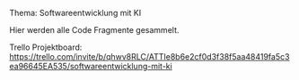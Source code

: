 Thema: Softwareentwicklung mit KI

Hier werden alle Code Fragmente gesammelt. 

Trello Projektboard: https://trello.com/invite/b/qhwv8RLC/ATTIe8b6e2cf0d3f38f5aa48419fa5c3ea96645EA535/softwareentwicklung-mit-ki
